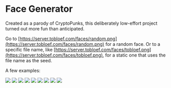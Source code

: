 # Face Generator

Created as a parody of CryptoPunks, this deliberately low-effort project turned out more fun than anticipated.

Go to [https://server.tobloef.com/faces/random.png](https://server.tobloef.com/faces/random.png) for a random face. Or to a specific file name, like [https://server.tobloef.com/faces/tobloef.png](https://server.tobloef.com/faces/tobloef.png), for a static one that uses the file name as the seed.

A few examples:

![](https://server.tobloef.com/faces/12.png)
![](https://server.tobloef.com/faces/qw.png)
![](https://server.tobloef.com/faces/29.png)
![](https://server.tobloef.com/faces/4.png)
![](https://server.tobloef.com/faces/9.png)
![](https://server.tobloef.com/faces/nice.png)
![](https://server.tobloef.com/faces/6.png)
![](https://server.tobloef.com/faces/27.png)
![](https://server.tobloef.com/faces/10.png)
